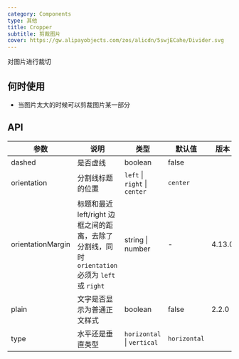 ```yaml
---
category: Components
type: 其他
title: Cropper
subtitle: 剪裁图片
cover: https://gw.alipayobjects.com/zos/alicdn/5swjECahe/Divider.svg
---
```


对图片进行裁切

## 何时使用

- 当图片太大的时候可以剪裁图片某一部分

## API

| 参数 | 说明 | 类型 | 默认值 | 版本 |
| --- | --- | --- | --- | --- |
| dashed | 是否虚线 | boolean | false |  |
| orientation | 分割线标题的位置 | `left` \| `right` \| `center` | `center` |
| orientationMargin | 标题和最近 left/right 边框之间的距离，去除了分割线，同时 `orientation` 必须为 `left` 或 `right` | string \| number | - | 4.13.0 |
| plain | 文字是否显示为普通正文样式 | boolean | false | 2.2.0 |
| type | 水平还是垂直类型 | `horizontal` \| `vertical` | `horizontal` |  |
